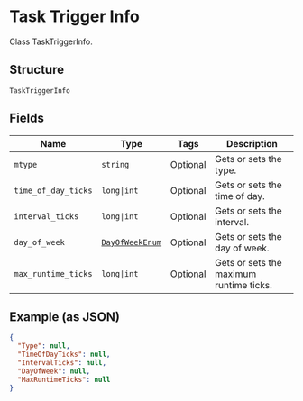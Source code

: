 
# Task Trigger Info

Class TaskTriggerInfo.

## Structure

`TaskTriggerInfo`

## Fields

| Name | Type | Tags | Description |
|  --- | --- | --- | --- |
| `mtype` | `string` | Optional | Gets or sets the type. |
| `time_of_day_ticks` | `long\|int` | Optional | Gets or sets the time of day. |
| `interval_ticks` | `long\|int` | Optional | Gets or sets the interval. |
| `day_of_week` | [`DayOfWeekEnum`](../../doc/models/day-of-week-enum.md) | Optional | Gets or sets the day of week. |
| `max_runtime_ticks` | `long\|int` | Optional | Gets or sets the maximum runtime ticks. |

## Example (as JSON)

```json
{
  "Type": null,
  "TimeOfDayTicks": null,
  "IntervalTicks": null,
  "DayOfWeek": null,
  "MaxRuntimeTicks": null
}
```

